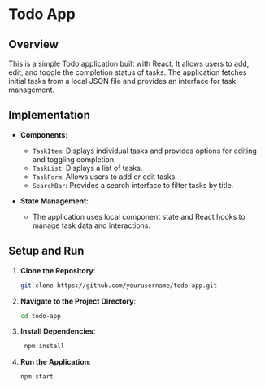 # Todo App

## Overview

This is a simple Todo application built with React. It allows users to add, edit, and toggle the completion status of tasks. The application fetches initial tasks from a local JSON file and provides an interface for task management.

## Implementation

- **Components**:
  - `TaskItem`: Displays individual tasks and provides options for editing and toggling completion.
  - `TaskList`: Displays a list of tasks.
  - `TaskForm`: Allows users to add or edit tasks.
  - `SearchBar`: Provides a search interface to filter tasks by title.

- **State Management**:
  - The application uses local component state and React hooks to manage task data and interactions.

## Setup and Run

1. **Clone the Repository**:
   ```bash
   git clone https://github.com/yourusername/todo-app.git
2. **Navigate to the Project Directory**:
   ```bash
   cd todo-app
3. **Install Dependencies**:
   ```bash
    npm install
4. **Run the Application**:
   ```bash
   npm start
